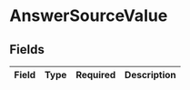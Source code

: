 # AnswerSourceValue


## Fields

| Field       | Type        | Required    | Description |
| ----------- | ----------- | ----------- | ----------- |